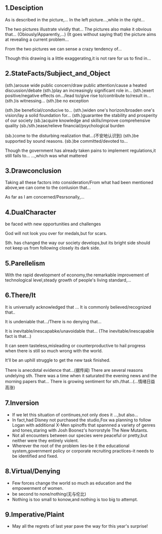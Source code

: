## 1.Desciption

As is described in the picture,...
In the left picture...,while in the right...

The two pictures illustrate vividly that...
The pictures also make it obvious that...
(Obiously/Apparently,...)
(It goes without saying that) the picture aims at revealing a current problem...

From the two pictures we can sense a crazy tendency of...

Though this drawing is a little exaggerating,it is not rare for us to find in...

## 2.StateFacts/Subjiect_and_Object

(sth.)arouse wide public concern/draw public attention/cause a heated discussion/debate
(sth.)play an increasingly significant role in...
(sth.)exert positive/negative effects on.../lead to/give rise to/contribute to/result in...
(sth.)is witnessing... 
(sth.)be no exception

(sth.)be beneficial/conducive to...
(sth.)widen one's horizon/broaden one's vision/lay a solid foundation for...
(sth.)guarantee the stability and prosperity of our society
(sb.)acquire knowledge and skills/improve  comprehensive quality
(sb./sth.)ease/relieve financial/psychological burden

(sb.)come to the disturbing realization that...(不安地认识到)
(sth.)be supported by sound reasons.
(sb.)be committed/devoted to...

Though the government has already taken pains to implement regulations,it still fails to...
...,which was what mattered 

## 3.Drawconclusion

Taking all these factors into consideration/From what had been mentioned above,we can come to the conlusion that...

As far as I am concerned/Pesrsonally,...

## 4.DualCharacter

be faced with new opportunities and challenges

God will not look you over for medals,but for scars.

Sth. has changed the way our society develops,but its bright side should not keep us from following closely its dark side.

## 5.Parellelism

With the rapid development of economy,the remarkable improvement of technological level,steady growth of people's living standard,...

## 6.There/It

It is universally acknowledged that ...
It is commonly believed/recognized that..

It is undeniable that.../There is no denying that...

It is inevitable/inescapabke/unavoidable that...
(The inevitable/inescapable fact is that...)

It can seem tasteless,misleading or counterproductive to hail progress when there is still so much wrong with the world.

It'll be an uphill struggle to get the new task finished.

There is anecdotal evidence that...(据传闻)
There are several reasons undelying sth. 
There was a time when it saturated the evening news and the morning papers that... 
There is growing sentiment for sth./that...(...情绪日益高涨)



## 7.Inversion

- If we let this situation of continues,not only does it ...,but also...
- In fact,had Disney not purchased the studio,Fox wa planning to follow Logan with additional X-Men spinoffs that spannned a variety of genres and tones,staring with Josh Boonez's horrorstyle The New Mutants.
- Not all encounters between our species were peaceful or pretty,but neither were they entirely violent.
- Wherever the root of the problem lies-be it the educational system,government policy or corporate recruiting practices-it needs to be identified and fixed.

## 8.Virtual/Denying

- Few forces change the world so much as education and the empowerment of women.
- be second to none/nothing(无与伦比)
- Nothing is too small to konow,and nothing is too big to attempt.

## 9.Imperative/Plaint

-  May all the regrets of last year pave the way for this year's surprise! 